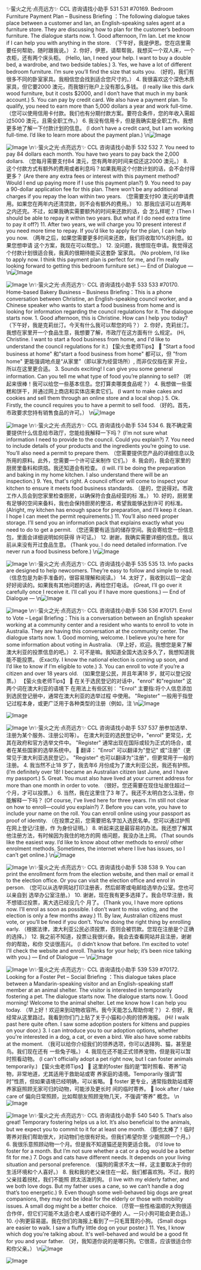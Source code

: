 ✨萤火之光·点亮远方✨
CCL 咨询请找小助手
531
531
#70169. Bedroom Furniture Payment Plan – Business
Briefing ：The following dialogue takes place between a customer and Ian, an
English-speaking sales agent at a furniture store. They are discussing how to plan for
the customer’s bedroom furniture. The dialogue starts now.
1.
Good afternoon, I’m Ian. Let me know if I can help you with anything in the store.
（下午好，我是伊恩。您在店里需要任何帮助，随时跟我说。）
2.
你好，伊恩，请帮帮我，我想买一个双人床，一个衣柜，还有两个床头柜。
(Hello, Ian, I need your help. I want to buy a double bed, a wardrobe, and two bedside
tables.)
3.
Yes, we have a lot of different bedroom furniture. I’m sure you’ll find the size that
suits you.
（好的，我们有很多不同的卧室家具。我相信您会找到适合您尺寸的。）
4.
我很喜欢这个深色木质家具，但它要2000 澳元，而我银行账户上没有那么多钱。
(I really like this dark wood furniture, but it costs $2000, and I don’t have that much in
my bank account.)
5.
You can pay by credit card. We also have a payment plan. To qualify, you need to
earn more than 5,000 dollars a year and work full-time.
（您可以使用信用卡付款。我们也有分期付款方案。要符合条件，您的年收入需超
过5000 澳元，且需全职工作。）
6.
我没有信用卡，但是我确实是全职工作。我想更多地了解一下付款计划的信息。
(I don’t have a credit card, but I am working full-time. I’d like to learn more about the
payment plan.)
\n![Image](images/page531_image1.jpeg)

![Image](images/page531_image2.jpeg)
\n✨萤火之光·点亮远方✨
CCL 咨询请找小助手
532
532
7.
You need to pay 84 dollars each month. You have two years to pay back the 2,000
dollars.
（您每月需要支付84 澳元，您有两年的时间来偿还这2000 澳元。）
8.
这个付款方式有额外的费用或者利息吗？如果我用这个付款计划的话，会不会付得
更多？
(Are there any extra fees or interest with this payment method? Would I end up paying
more if I use this payment plan?)
9.
You need to pay a 90-dollar application fee for this plan. There won’t be any
additional charges if you repay the loan within two years.
（您需要支付90 澳元的申请费用。如果您在两年内还清贷款，则不会有额外的费用。）
10. 那我应该可以在两年之内还完。不过，如果我确实需要额外的时间来还款的话，会
怎么样呢？
(Then I should be able to repay it within two years. But what if I do need extra time to
pay it off?)
11. After two years, we will charge you 10 present interest if you need more time to
repay. If you’d like to apply for the plan, I can help you now.
（两年之后，如果您需要更多时间来还款，我们将收取10%的利息。如果您想申请
这个方案，我现在可以帮您。）
12. 没问题，我想现在申请。我觉得这个付款计划很适合我，我真的很期待能买这套卧
室家具。
(No problem, I’d like to apply now. I think this payment plan is perfect for me, and I’m
really looking forward to getting this bedroom furniture set.)
— End of Dialogue —
\n![Image](images/page532_image1.jpeg)

![Image](images/page532_image2.jpeg)
\n✨萤火之光·点亮远方✨
CCL 咨询请找小助手
533
533
#70170. Home-based Bakery Business – Business
Briefing：This is a phone conversation between Christine, an English-speaking council
worker, and a Chinese speaker who wants to start a food business from home and is
looking for information regarding the council regulations for it. The dialogue starts now.
1.
Good afternoon, this is Christine. How can I help you today?
（下午好，我是克莉丝汀。今天有什么我可以帮您的吗？）
2.
你好，克莉丝汀。我想在家里开一个食品生意，我想要了解，市政厅在这方面有什
么规定。
(Hi, Christine. I want to start a food business from home, and I'd like to understand the
council regulations for it.)
【萤火虫老师Tips】

"Start a food business at home" 和"start a food business from home" 都可以，但
"from home" 更能强调地点是“从家里”（即以家为经营场所）, 而非仅仅指在家
开业，所以在这里更合适。
3.
Sounds exciting! I can give you some general information. Can you tell me what type
of food you’re planning to sell?
（听起来很棒！我可以给您一些基本信息。您打算卖哪类食品呢？）
4.
我想做一些蛋糕和饼干，并通过网上商店和实体店来卖它们。
(I want to make cakes and cookies and sell them through an online store and a local
shop.)
5.
Ok. Firstly, the council requires you to have a permit to sell food.
（好的。首先，市政要求您持有销售食品的许可。）
\n![Image](images/page533_image1.jpeg)

![Image](images/page533_image2.jpeg)
\n✨萤火之光·点亮远方✨
CCL 咨询请找小助手
534
534
6.
我不确定需要提供什么信息给市政厅，您能给我解释一下吗？
(I’m not sure what information I need to provide to the council. Could you explain?)
7.
You need to include details of your products and the ingredients you’re going to use.
You’ll also need a permit to prepare them.
（您需要提供您产品的详细信息以及所用的原料。此外，您需要一个许可证来制作
它们。）
8.
我会的，我会在家里的厨房里备料和烘焙。我还知道会有检查。
(I will. I’ll be doing the preparation and baking in my home kitchen. I also understand
there will be an inspection.)
9.
Yes, that's right. A council officer will come to inspect your kitchen to ensure it
meets food business standards.
（是的，您说得对。市政工作人员会到您家里检查厨房，以确保符合食品经营的标
准。）
10. 好的，厨房里有足够的空间来备料，我也会保持厨房的整洁，希望我能够达到许可
的标准。
(Alright, my kitchen has enough space for preparation, and I’ll keep it clean. I hope I can
meet the permit requirements.)
11. You’ll also need proper storage. I’ll send you an information pack that explains
exactly what you need to do to get a permit.
（您还需要有适当的储存空间。我会寄给您一份信息包，里面会详细说明如何获得
许可证。）
12. 谢谢，我确实需要详细的信息。我以前从来没有开过食品生意。
(Thank you. I do need detailed information. I’ve never run a food business before.)
\n![Image](images/page534_image1.jpeg)

![Image](images/page534_image2.jpeg)
\n✨萤火之光·点亮远方✨
CCL 咨询请找小助手
535
535
13. Info packs are designed to help newcomers. They’re easy to follow and simple to
read.
（信息包是为新手准备的，很容易理解和阅读。）
14. 太好了，我收到以后一定会好好阅读的。如果我有其他问题的话，再给您打电话。
(Great, I’ll go over it carefully once I receive it. I’ll call you if I have more questions.)
— End of Dialogue —
\n![Image](images/page535_image1.jpeg)

![Image](images/page535_image2.jpeg)
\n✨萤火之光·点亮远方✨
CCL 咨询请找小助手
536
536
#70171. Enrol to Vote – Legal
Briefing：This is a conversation between an English speaker working at a community
center and a resident who wants to enroll to vote in Australia. They are having this
conversation at the community center. The dialogue starts now.
1.
Good morning, welcome. I believe you’re here for some information about voting in
Australia.
（早上好，欢迎。我想您是来了解澳大利亚的投票信息的吧。）
2.
可不是嘛。我知道全国大选没多久了，我想知道我能不能投票。
(Exactly. I know the national election is coming up soon, and I’d like to know if I’m
eligible to vote.)
3.
You can enroll to vote if you’re a citizen and over 18 years old.
（如果您是公民，并且年满18 岁，就可以登记投票。）
【萤火虫老师Tips】

在关于选民登记的对话中，"enrol" 和"register" 这两个词在澳大利亚的语境下
在用法上有些区别：
"Enrol" 主要指:将个人信息添加到选民登记册中，通常在澳大利亚的选举过程
中使用。
"Register" 一般用于指登记过程本身，或更广泛用于各种类型的注册（例如，注
\n![Image](images/page536_image1.jpeg)

![Image](images/page536_image2.jpeg)

![Image](images/page536_image3.jpeg)
\n✨萤火之光·点亮远方✨
CCL 咨询请找小助手
537
537
册参加选举、注册为某个服务、注册公司等）。
在澳大利亚的选民登记中，"enrol" 更常见，尤其在政府和官方选举文件中。
"Register" 通常出现在国际或较为正式的场合，或者在某些国家的选举系统中。

翻译：
"Enrol" 可以翻译为"登记" 或"注册"（更常见于澳大利亚选民登记）。
"Register" 也可以翻译为"注册"，但更常用于一般的注册。
4.
我当然不止18 岁了，我去年6 月份成为了澳大利亚公民，我还有护照。
(I’m definitely over 18! I became an Australian citizen last June, and I have my passport.)
5.
Great. You must also have lived at your current address for more than one month in
order to vote.
（很好。您还需要在现住址居住超过一个月，才可以投票。）
6.
当然，我在这里住了3 年了。我还不太明白怎么注册，你能解释一下吗？
(Of course, I’ve lived here for three years. I’m still not clear on how to enroll—could you
explain?)
7.
Before you can vote, you have to include your name on the roll. You can enroll
online using your passport as proof of identity.
（在投票之前，您需要把名字加入选民名单。您可以通过护照在网上登记/注册，作
为身份证明。）
8.
听起来这是最容易的办法。我还想了解其他注册方法，有时候因为我住的地方的网
络问题，我没办法上网。
(That sounds like the easiest way. I’d like to know about other methods to enrol/ other
enrolment methods. Sometimes, the internet where I live has issues, so I can’t get online.)
\n![Image](images/page537_image1.jpeg)

![Image](images/page537_image2.jpeg)
\n✨萤火之光·点亮远方✨
CCL 咨询请找小助手
538
538
9.
You can print the enrollment form from the election website, and then mail or email
it to the election office. Or you can visit the election office and enrol in person.
（您可以从选举网站打印注册表，然后邮寄或电邮给选举办公室。您也可以亲自到
选举办公室注册。）
10. 谢谢，现在我有更多选择了。我会尽早注册，我不想错过投票，离大选已经没几个
月了。
(Thank you, I have more options now. I’ll enrol as soon as possible. I don’t want to miss
voting, and the election is only a few months away.)
11. By law, Australian citizens must vote, or you’ll be fined if you don’t. You’re doing
the right thing by enrolling early.
（根据法律，澳大利亚公民必须投票，否则会被罚款。您现在注册是个正确的选择。）
12. 我之前不知道，投票让我很兴奋。我会去查看网站并且注册，谢谢你的帮助，和你
交谈很高兴。
(I didn’t know that before. I’m excited to vote! I’ll check the website and enroll. Thanks
for your help; it’s been nice talking with you.)
— End of Dialogue —
\n![Image](images/page538_image1.jpeg)

![Image](images/page538_image2.jpeg)
\n✨萤火之光·点亮远方✨
CCL 咨询请找小助手
539
539
#70172. Looking for a Foster Pet – Social
Briefing ：This dialogue takes place between a Mandarin-speaking visitor and an
English-speaking staff member at an animal shelter. The visitor is interested in
temporarily fostering a pet. The dialogue starts now. The dialogue starts now.
1.
Good morning! Welcome to the animal shelter. Let me know how I can help you
today.
（早上好！欢迎来到动物收容所。我今天能怎么帮助你呢？）
2.
你好，我经常从这里路过。我看到你们门上贴了关于小猫和小狗的领养海报。
(Hi! I walk past here quite often. I saw some adoption posters for kittens and puppies on
your door.)
3.
I can introduce you to our adoption options, whether you're interested in a dog, a
cat, or even a bird. We also have some rabbits at the moment.
（我可以给你介绍我们的领养选项，你可以选择狗、猫，甚至是鸟。我们现在还有
一些兔子哦。）
4.
我现在还不能正式领养宠物，但是我可以暂时照看动物。
(I can't officially adopt a pet right now, but I can foster animals temporarily.)
【萤火虫老师Tips】

这里的foster 指的是“暂时照看、寄养”动物，非常地道，尤其适用于救助站或寄
养家庭的语境。Temporarily 强调“暂时”性质，但如果语境已经明确，可以省略。

foster 更专业，通常指救助站或寄养家庭照顾无家可归的动物，可能涉及更长时
间的临时寄养。

look after / take care of 偏向日常照顾，比如帮朋友照顾宠物几天，不强调“寄养”
概念。
\n![Image](images/page539_image1.jpeg)

![Image](images/page539_image2.jpeg)
\n✨萤火之光·点亮远方✨
CCL 咨询请找小助手
540
540
5.
That’s also great! Temporary fostering helps us a lot. It’s also beneficial to the
animals, but we expect you to commit to it for at least one month.
（那也太棒了！临时寄养对我们帮助很大，对动物们也很有好处。但我们希望你至
少能照顾一个月。）
6.
我很乐意照顾动物一个月。但是我不知道猫还是狗更适合我。
(I’d love to foster for a month. But I’m not sure whether a cat or a dog would be a better
fit for me.)
7.
Dogs and cats have different needs. It depends on your living situation and personal
preference.
（猫狗的需求不太一样，这主要取决于你的生活环境和个人喜好。）
8.
我和我的老父亲住在一起，我们都喜欢狗。不过，我的父亲拄着拐杖，我们不能照
顾太活泼的狗。
(I live with my elderly father, and we both love dogs. But my father uses a cane, so we
can’t handle a dog that’s too energetic.)
9.
Even though some well-behaved big dogs are great companions, they may not be
ideal for the elderly or those with mobility issues. A small dog might be a better
choice.
（尽管一些性格温顺的大狗很适合作伴，但它们可能不太适合老人或者行动不便的
人。一只小狗可能会更合适。）
10. 小狗更容易遛。我在你们的海报上看到了一只毛茸茸的小狗。
(Small dogs are easier to walk. I saw a fluffy little dog on your poster.)
11. Yes, I know which dog you're talking about. It's well-behaved and would be a good
fit for you and your father.
（对，我知道你说的是哪只狗。它很乖，应该很适合你和你父亲。）
\n![Image](images/page540_image1.jpeg)

![Image](images/page540_image2.jpeg)